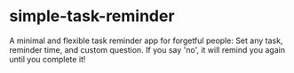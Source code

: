 # simple-task-reminder
A minimal and flexible task reminder app for forgetful people: Set any task, reminder time, and custom question. If you say 'no', it will remind you again until you complete it!

